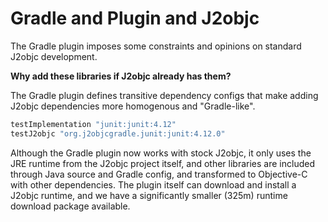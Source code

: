 # Gradle and Plugin and J2objc

The Gradle plugin imposes some constraints and opinions on standard J2objc development.



**Why add these libraries if J2objc already has them?**

The Gradle plugin defines transitive dependency configs that make adding J2objc dependencies more homogenous and "Gradle-like".

```gradle
testImplementation "junit:junit:4.12"
testJ2objc "org.j2objcgradle.junit:junit:4.12.0"
```

Although the Gradle plugin now works with stock J2objc, it only uses the JRE runtime from the J2objc project itself, and other
libraries are included through Java source and Gradle config, and transformed to Objective-C with other dependencies. The plugin
itself can download and install a J2objc runtime, and we have a significantly smaller (325m) runtime download package available.
